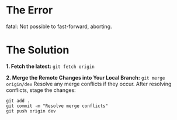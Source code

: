 # The Error
fatal: Not possible to fast-forward, aborting.

# The Solution
**1. Fetch the latest:**
``` git fetch origin ```

**2. Merge the Remote Changes into Your Local Branch:**
``` git merge origin/dev ```
Resolve any merge conflicts if they occur.
After resolving conflicts, stage the changes:

```
git add .
git commit -m "Resolve merge conflicts"
git push origin dev
```


